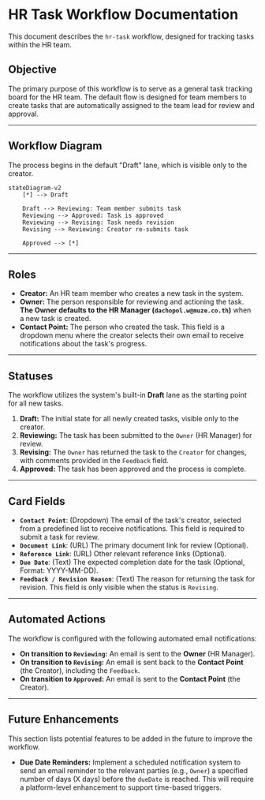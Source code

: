 # HR Task Workflow Documentation

This document describes the `hr-task` workflow, designed for tracking tasks within the HR team.

## Objective

The primary purpose of this workflow is to serve as a general task tracking board for the HR team. The default flow is designed for team members to create tasks that are automatically assigned to the team lead for review and approval.

---

## Workflow Diagram

The process begins in the default "Draft" lane, which is visible only to the creator.

```mermaid
stateDiagram-v2
    [*] --> Draft

    Draft --> Reviewing: Team member submits task
    Reviewing --> Approved: Task is approved
    Reviewing --> Revising: Task needs revision
    Revising --> Reviewing: Creator re-submits task

    Approved --> [*]
```

---

## Roles

- **Creator:** An HR team member who creates a new task in the system.
- **Owner:** The person responsible for reviewing and actioning the task. **The Owner defaults to the HR Manager (`dachopol.w@muze.co.th`)** when a new task is created.
- **Contact Point:** The person who created the task. This field is a dropdown menu where the creator selects their own email to receive notifications about the task's progress.

---

## Statuses

The workflow utilizes the system's built-in **Draft** lane as the starting point for all new tasks.

1.  **Draft:** The initial state for all newly created tasks, visible only to the creator.
2.  **Reviewing:** The task has been submitted to the `Owner` (HR Manager) for review.
3.  **Revising:** The `Owner` has returned the task to the `Creator` for changes, with comments provided in the `Feedback` field.
4.  **Approved:** The task has been approved and the process is complete.

---

## Card Fields

- **`Contact Point`**: (Dropdown) The email of the task's creator, selected from a predefined list to receive notifications. This field is required to submit a task for review.
- **`Document Link`**: (URL) The primary document link for review (Optional).
- **`Reference Link`**: (URL) Other relevant reference links (Optional).
- **`Due Date`**: (Text) The expected completion date for the task (Optional, Format: YYYY-MM-DD).
- **`Feedback / Revision Reason`**: (Text) The reason for returning the task for revision. This field is only visible when the status is `Revising`.

---

## Automated Actions

The workflow is configured with the following automated email notifications:

- **On transition to `Reviewing`:** An email is sent to the **Owner** (HR Manager).
- **On transition to `Revising`:** An email is sent back to the **Contact Point** (the Creator), including the `Feedback`.
- **On transition to `Approved`:** An email is sent to the **Contact Point** (the Creator).

---

## Future Enhancements

This section lists potential features to be added in the future to improve the workflow.

- **Due Date Reminders:** Implement a scheduled notification system to send an email reminder to the relevant parties (e.g., `Owner`) a specified number of days (X days) before the `dueDate` is reached. This will require a platform-level enhancement to support time-based triggers.
